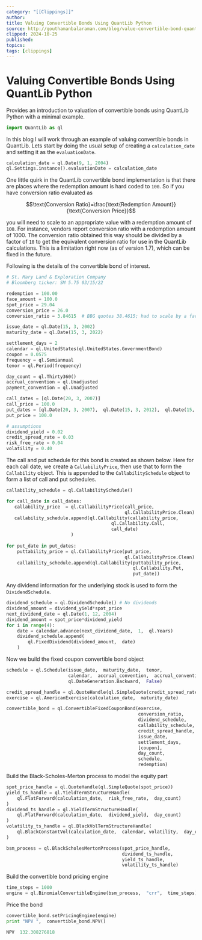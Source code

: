 ```yaml
---
category: "[[Clippings]]"
author: 
title: Valuing Convertible Bonds Using QuantLib Python
source: http://gouthamanbalaraman.com/blog/value-convertible-bond-quantlib-python.html
clipped: 2024-10-25
published: 
topics: 
tags: [clippings]
---
```


# Valuing Convertible Bonds Using QuantLib Python

Provides an introduction to valuation of convertible bonds using QuantLib Python with a minimal example.

```python
import QuantLib as ql
```

In this blog I will work through an example of valuing convertible bonds in QuantLib. Lets start by doing the usual setup of creating a `calculation_date` and setting it as the `evaluationDate`.

```python
calculation_date = ql.Date(9, 1, 2004)
ql.Settings.instance().evaluationDate = calculation_date
```

One little quirk in the QuantLib convertible bond implementation is that there are places where the redemption amount is hard coded to `100`. So if you have conversion ratio evaluated as

$$\text{Conversion Ratio}=\frac{\text{Redemption Amount}}{\text{Conversion Price}}$$

you will need to scale to an appropriate value with a redemption amount of `100`. For instance,  vendors report conversion ratio with a redemption amount of 1000. The conversion ratio obtained this way should be divided by a factor of `10` to get the equivalent conversion ratio for use in the QuantLib calculations. This is a limitation right now (as of version 1.7),  which can be fixed in the future.

Following is the details of the convertible bond of interest.

```python
# St. Mary Land & Exploration Company 
# Bloomberg ticker: SM 5.75 03/15/22 

redemption = 100.00
face_amount = 100.0
spot_price = 29.04
conversion_price = 26.0
conversion_ratio = 3.84615  # BBG quotes 38.4615; had to scale by a factor of 10

issue_date = ql.Date(15, 3, 2002)        
maturity_date = ql.Date(15, 3, 2022)

settlement_days = 2
calendar = ql.UnitedStates(ql.UnitedStates.GovernmentBond)
coupon = 0.0575
frequency = ql.Semiannual
tenor = ql.Period(frequency)

day_count = ql.Thirty360()
accrual_convention = ql.Unadjusted
payment_convention = ql.Unadjusted

call_dates = [ql.Date(20, 3, 2007)]
call_price = 100.0
put_dates = [ql.Date(20, 3, 2007),  ql.Date(15, 3, 2012),  ql.Date(15, 3, 2017)]
put_price = 100.0

# assumptions
dividend_yield = 0.02
credit_spread_rate = 0.03  
risk_free_rate = 0.04
volatility = 0.40
```

The call and put schedule for this bond is created as shown below. Here for each call date,  we create a `CallabilityPrice`,  then use that to form the `Callability` object. This is appended to the `CallabilitySchedule` object to form a list of call and put schedules.

```python
callability_schedule = ql.CallabilitySchedule()

for call_date in call_dates:
   callability_price  = ql.CallabilityPrice(call_price,  
                                            ql.CallabilityPrice.Clean)
   callability_schedule.append(ql.Callability(callability_price,  
                                       ql.Callability.Call, 
                                       call_date)
                        )
    
for put_date in put_dates:
    puttability_price = ql.CallabilityPrice(put_price,  
                                            ql.CallabilityPrice.Clean)
    callability_schedule.append(ql.Callability(puttability_price, 
                                               ql.Callability.Put, 
                                               put_date))
```

Any dividend information for the underlying stock is used to form the `DividendSchedule`.

```python
dividend_schedule = ql.DividendSchedule() # No dividends
dividend_amount = dividend_yield*spot_price
next_dividend_date = ql.Date(1, 12, 2004)
dividend_amount = spot_price*dividend_yield
for i in range(4):
    date = calendar.advance(next_dividend_date,  1,  ql.Years)
    dividend_schedule.append(
        ql.FixedDividend(dividend_amount,  date)
    )
```

Now we build the fixed coupon convertible bond object

```python
schedule = ql.Schedule(issue_date,  maturity_date,  tenor, 
                       calendar,  accrual_convention,  accrual_convention, 
                       ql.DateGeneration.Backward,  False)

credit_spread_handle = ql.QuoteHandle(ql.SimpleQuote(credit_spread_rate))
exercise = ql.AmericanExercise(calculation_date,  maturity_date)

convertible_bond = ql.ConvertibleFixedCouponBond(exercise, 
                                                 conversion_ratio, 
                                                 dividend_schedule, 
                                                 callability_schedule,  
                                                 credit_spread_handle, 
                                                 issue_date, 
                                                 settlement_days, 
                                                 [coupon], 
                                                 day_count, 
                                                 schedule, 
                                                 redemption)
```

Build the Black-Scholes-Merton process to model the equity part

```python
spot_price_handle = ql.QuoteHandle(ql.SimpleQuote(spot_price))
yield_ts_handle = ql.YieldTermStructureHandle(
    ql.FlatForward(calculation_date,  risk_free_rate,  day_count)
)
dividend_ts_handle = ql.YieldTermStructureHandle(
    ql.FlatForward(calculation_date,  dividend_yield,  day_count)
)
volatility_ts_handle = ql.BlackVolTermStructureHandle(
    ql.BlackConstantVol(calculation_date,  calendar, volatility,  day_count)
)

bsm_process = ql.BlackScholesMertonProcess(spot_price_handle,  
                                           dividend_ts_handle, 
                                           yield_ts_handle, 
                                           volatility_ts_handle)
```

Build the convertible bond pricing engine

```python
time_steps = 1000
engine = ql.BinomialConvertibleEngine(bsm_process,  "crr",  time_steps)
```

Price the bond

```python
convertible_bond.setPricingEngine(engine)
print "NPV ",  convertible_bond.NPV()
```

```python
NPV  132.308276818
```